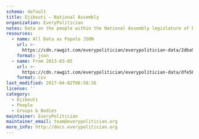 ```yaml
---
schema: default
title: Djibouti — National Assembly
organization: EveryPolitician
notes: Data on the people within the National Assembly legislature of Djibouti.
resources:
  - name: All Data as Popolo JSON
    url: >-
      https://cdn.rawgit.com/everypolitician/everypolitician-data/2dba9e445890319dc54c9629db9d623ece30effe/data/Djibouti/Assembly/ep-popolo-v1.0.json
    format: json
  - name: From 2013-03-05
    url: >-
      https://cdn.rawgit.com/everypolitician/everypolitician-data/dfe56e242be3f70e40d4ebb562e237f2bd80e97f/data/Djibouti/Assembly/term-6.csv
    format: csv
last_modified: 2017-04-02T06:58:36
license: ''
category:
  - Djibouti
  - People
  - Groups & Bodies
maintainer: EveryPolitician
maintainer_email: team@everypolitician.org
more_info: http://docs.everypolitician.org
---
```

